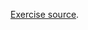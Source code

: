 [Exercise source](https://www.frontendmentor.io/challenges/bookmark-landing-page-5d0b588a9edda32581d29158).

